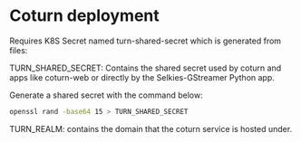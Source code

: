 # Coturn deployment

Requires K8S Secret named turn-shared-secret which is generated from files:

TURN_SHARED_SECRET: Contains the shared secret used by coturn and apps like coturn-web or directly by the Selkies-GStreamer Python app.

Generate a shared secret with the command below:

```bash
openssl rand -base64 15 > TURN_SHARED_SECRET
```

TURN_REALM: contains the domain that the coturn service is hosted under.